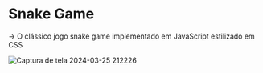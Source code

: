# Snake Game
-> O clássico jogo snake game implementado em JavaScript estilizado em CSS

![Captura de tela 2024-03-25 212226](https://github.com/Zplinio18/SnakeGame/assets/113717240/55e9a23e-677f-4f55-80db-8ebd3ab97be4)

